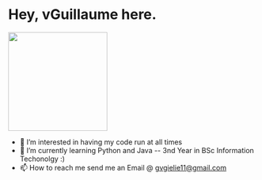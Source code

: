 <h1 align="left">Hey, vGuillaume here.</h1><img src="https://media.tenor.com/CiJuhjUFaeIAAAAd/gojo-satoru-jujutsu-kaisen.gif" width = 200/>

- 👀 I’m interested in having my code run at all times 
- 🌱 I’m currently learning Python and Java -- 3nd Year in BSc Information Techonolgy :)
- 📫 How to reach me send me an Email @ gvgielie11@gmail.com

<!---
GielieFTW/GielieFTW is a ✨ special ✨ repository because its `README.md` (this file) appears on your GitHub profile.
You can click the Preview link to take a look at your changes.
--->
